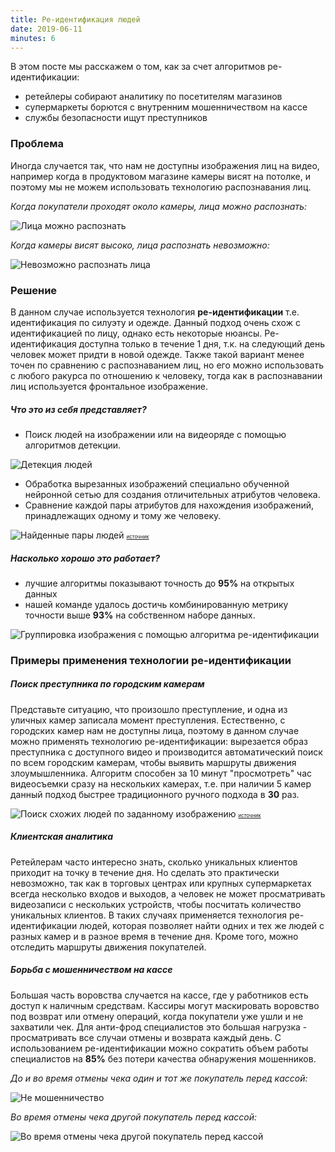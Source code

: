 ```yaml
---
title: Ре-идентификация людей
date: 2019-06-11
minutes: 6
---
```


В этом посте мы расскажем о том, как за счет алгоритмов ре-идентификации:
* ретейлеры собирают аналитику по посетителям магазинов
* супермаркеты борются с внутренним мошенничеством на кассе
* службы безопасности ищут преступников

### Проблема

Иногда случается так, что нам не доступны изображения лиц на видео, например когда
в продуктовом магазине камеры висят на потолке, и поэтому мы не можем использовать
технологию распознавания лиц.

_Когда покупатели проходят около камеры, лица можно распознать:_

<img src="/assets/images/face_detected.jpg" alt="Лица можно распознать">

_Когда камеры висят высоко, лица распознать невозможно:_

<img src="/assets/images/faces_not_detected.jpg" alt="Невозможно распознать лица">

### Решение

В данном случае используется технология **ре-идентификации** т.е. идентификация по силуэту и одежде.
Данный подход очень схож с идентификацией по лицу, однако есть некоторые нюансы.
Ре-идентификация доступна только в течение 1 дня, т.к. на следующий день человек может придти
в новой одежде. Также такой вариант менее точен по сравнению с распознаванием лиц, но его
можно использовать с любого ракурса по отношению к человеку, тогда как в распознавании лиц
используется фронтальное изображение.

##### Что это из себя представляет?
- Поиск людей на изображении или на видеоряде с помощью алгоритмов детекции.

<img src="/assets/images/people_detection.jpg" alt="Детекция людей">

- Обработка вырезанных изображений специально обученной нейронной сетью для создания отличительных атрибутов человека.
- Сравнение каждой пары атрибутов для нахождения изображений, принадлежащих одному и тому же человеку.

<img src="/assets/images/people_look_alike.png" alt="Найденные пары людей">
<a href="https://www.groundai.com/" style="font-size: 8px;">источник</a>

##### Насколько хорошо это работает?
- лучшие алгоритмы показывают точность до **95%** на открытых данных
- нашей команде удалось достичь комбинированную метрику точности выше **93%**
на собственном наборе данных.

<img src="/assets/images/reid_grouping.png" alt="Группировка изображения с помощью алгоритма ре-идентификации">

### Примеры применения технологии ре-идентификации

##### Поиск преступника по городским камерам

Представьте ситуацию, что произошло преступление, и одна из уличных камер записала момент преступления.
Естественно, с городских камер нам не доступны лица, поэтому в данном случае можно применять технологию
ре-идентификации: вырезается образ преступника с доступного видео и производится автоматический поиск по
всем городским камерам, чтобы выявить маршруты движения злоумышленника. Алгоритм способен за 10 минут "просмотреть"
час видеосъемки сразу на нескольких камерах, т.е. при наличии 5 камер данный подход быстрее традиционного ручного
подхода в **30** раз.

<img src="/assets/images/query_gallery.png" alt="Поиск схожих людей по заданному изображению">
<a href="https://www.researchgate.net/" style="font-size: 8px;">источник</a>


##### Клиентская аналитика

Ретейлерам часто интересно знать, сколько уникальных клиентов приходит на точку в течение дня.
Но сделать это практически невозможно, так как в торговых центрах или крупных супермаркетах
всегда несколько входов и выходов, а человек не может просматривать видеозаписи с нескольких
устройств, чтобы посчитать количество уникальных клиентов. В таких случаях применяется технология
ре-идентификации людей, которая позволяет найти одних и тех же людей с разных камер и в разное время
в течение дня. Кроме того, можно отследить маршруты движения покупателей.

##### Борьба с мошенничеством на кассе

Большая часть воровства случается на кассе, где у работников есть доступ к наличным средствам. Кассиры могут
маскировать воровство под возврат или отмену операций, когда покупатели уже ушли и не захватили чек. Для анти-фрод
специалистов это большая нагрузка - просматривать все случаи отмены и возврата каждый день. С использованием ре-идентификации
можно сократить объем работы специалистов на **85%** без потери качества обнаружения мошенников.

_До и во время отмены чека один и тот же покупатель перед кассой:_

<img src="/assets/images/not_reid_fraud.jpg" alt="Не мошенничество">

_Во время отмены чека другой покупатель перед кассой:_

<img src="/assets/images/reid_fraud.jpg" alt="Во время отмены чека другой покупатель перед кассой">

